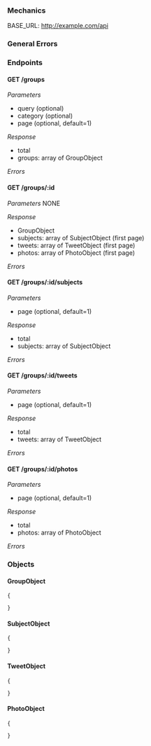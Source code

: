 ### Mechanics

BASE_URL: http://example.com/api

### General Errors



### Endpoints

#### GET /groups

*Parameters*
  - query (optional)
  - category (optional)
  - page (optional, default=1)

*Response*
  - total
  - groups: array of GroupObject

*Errors*

#### GET /groups/:id

*Parameters*
  NONE

*Response*
  - GroupObject
  - subjects: array of SubjectObject (first page)
  - tweets: array of TweetObject (first page)
  - photos: array of PhotoObject (first page)

*Errors*

#### GET /groups/:id/subjects

*Parameters*
  - page (optional, default=1)

*Response*
  - total
  - subjects: array of SubjectObject

*Errors*

#### GET /groups/:id/tweets

*Parameters*
  - page (optional, default=1)

*Response*
  - total
  - tweets: array of TweetObject

*Errors*

#### GET /groups/:id/photos

*Parameters*
  - page (optional, default=1)

*Response*
  - total
  - photos: array of PhotoObject

*Errors*

### Objects

#### GroupObject

```
{

}
```

#### SubjectObject

```
{
  
}
```

#### TweetObject

```
{
  
}
```

#### PhotoObject

```
{
  
}
```